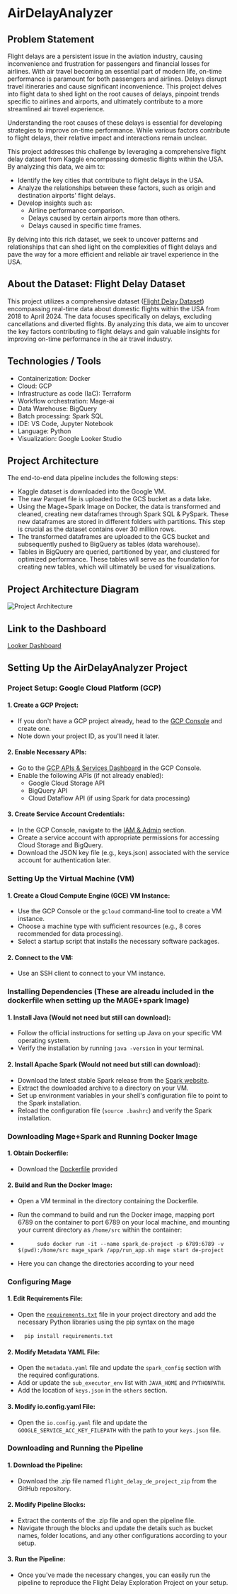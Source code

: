 # AirDelayAnalyzer

## Problem Statement

Flight delays are a persistent issue in the aviation industry, causing inconvenience and frustration for passengers and financial losses for airlines.
With air travel becoming an essential part of modern life, on-time performance is paramount for both passengers and airlines. Delays disrupt travel itineraries and cause significant inconvenience. This project delves into flight data to shed light on the root causes of delays, pinpoint trends specific to airlines and airports, and ultimately contribute to a more streamlined air travel experience.

Understanding the root causes of these delays is essential for developing strategies to improve on-time performance. While various factors contribute to flight delays, their relative impact and interactions remain unclear.

This project addresses this challenge by leveraging a comprehensive flight delay dataset from Kaggle encompassing domestic flights within the USA. By analyzing this data, we aim to:

- Identify the key cities that contribute to flight delays in the USA.
- Analyze the relationships between these factors, such as origin and destination airports' flight delays.
- Develop insights such as:
  - Airline performance comparison.
  - Delays caused by certain airports more than others.
  - Delays caused in specific time frames.

By delving into this rich dataset, we seek to uncover patterns and relationships that can shed light on the complexities of flight delays and pave the way for a more efficient and reliable air travel experience in the USA.

## About the Dataset: Flight Delay Dataset

This project utilizes a comprehensive dataset ([Flight Delay Dataset](https://www.kaggle.com/datasets/arvindnagaonkar/flight-delay/data)) encompassing real-time data about domestic flights within the USA from 2018 to April 2024.
The data focuses specifically on delays, excluding cancellations and diverted flights.
By analyzing this data, we aim to uncover the key factors contributing to flight delays and gain valuable insights for improving on-time performance in the air travel industry.

## Technologies / Tools

- Containerization: Docker
- Cloud: GCP
- Infrastructure as code (IaC): Terraform
- Workflow orchestration: Mage-ai
- Data Warehouse: BigQuery
- Batch processing: Spark SQL
- IDE: VS Code, Jupyter Notebook
- Language: Python
- Visualization: Google Looker Studio

## Project Architecture

The end-to-end data pipeline includes the following steps:

- Kaggle dataset is downloaded into the Google VM.
- The raw Parquet file is uploaded to the GCS bucket as a data lake.
- Using the Mage+Spark Image on Docker, the data is transformed and cleaned, creating new dataframes through Spark SQL & PySpark. These new dataframes are stored in different folders with partitions. This step is crucial as the dataset contains over 30 million rows.
- The transformed dataframes are uploaded to the GCS bucket and subsequently pushed to BigQuery as tables (data warehouse).
- Tables in BigQuery are queried, partitioned by year, and clustered for optimized performance. These tables will serve as the foundation for creating new tables, which will ultimately be used for visualizations.

## Project Architecture Diagram

![Project Architecture](https://github.com/PD013/AirDelayAnalyzer/assets/114251906/b1631b99-2202-4ac4-9fa5-7c506afe05b4)

## Link to the Dashboard

[Looker Dashboard](https://lookerstudio.google.com/reporting/b2519cc7-0b02-496b-9caa-3e3eaf65916b)

## Setting Up the AirDelayAnalyzer Project

### Project Setup: Google Cloud Platform (GCP)

#### 1. Create a GCP Project:

- If you don't have a GCP project already, head to the [GCP Console](https://console.cloud.google.com/) and create one.
- Note down your project ID, as you'll need it later.

#### 2. Enable Necessary APIs:

- Go to the [GCP APIs & Services Dashboard](https://console.cloud.google.com/apis/dashboard) in the GCP Console.
- Enable the following APIs (if not already enabled):
  - Google Cloud Storage API
  - BigQuery API
  - Cloud Dataflow API (if using Spark for data processing)

#### 3. Create Service Account Credentials:

- In the GCP Console, navigate to the [IAM & Admin](https://console.cloud.google.com/iam-admin) section.
- Create a service account with appropriate permissions for accessing Cloud Storage and BigQuery.
- Download the JSON key file (e.g., keys.json) associated with the service account for authentication later.

### Setting Up the Virtual Machine (VM)

#### 1. Create a Cloud Compute Engine (GCE) VM Instance:

- Use the GCP Console or the `gcloud` command-line tool to create a VM instance.
- Choose a machine type with sufficient resources (e.g., 8 cores recommended for data processing).
- Select a startup script that installs the necessary software packages.

#### 2. Connect to the VM:

- Use an SSH client to connect to your VM instance.

### Installing Dependencies (These are alreadu included in the dockerfile when setting up the MAGE+spark Image)

#### 1. Install Java (Would not need but still can download):

- Follow the official instructions for setting up Java on your specific VM operating system.
- Verify the installation by running `java -version` in your terminal.

#### 2. Install Apache Spark (Would not need but still can download):

- Download the latest stable Spark release from the [Spark website](https://spark.apache.org/downloads.html).
- Extract the downloaded archive to a directory on your VM.
- Set up environment variables in your shell's configuration file to point to the Spark installation.
- Reload the configuration file (`source .bashrc`) and verify the Spark installation.

### Downloading Mage+Spark and Running Docker Image 

#### 1. Obtain Dockerfile:

- Download the [Dockerfile]() provided

#### 2. Build and Run the Docker Image:

- Open a VM terminal in the directory containing the Dockerfile.
- Run the command to build and run the Docker image, mapping port 6789 on the container to port 6789 on your local machine, and mounting your current directory as `/home/src` within the container:
  
-           sudo docker run -it --name spark_de-project -p 6789:6789 -v $(pwd):/home/src mage_spark /app/run_app.sh mage start de-project

- Here you can change the directories according to your need

  
### Configuring Mage

#### 1. Edit Requirements File:

- Open the [`requirements.txt`]() file in your project directory and add the necessary Python libraries using the pip syntax on the mage
-       pip install requirements.txt
  
#### 2. Modify Metadata YAML File:

- Open the `metadata.yaml` file and update the `spark_config` section with the required configurations.
- Add or update the `sub_executor_env` list with `JAVA_HOME` and `PYTHONPATH`.
- Add the location of `keys.json` in the `others` section.
  

#### 3. Modify io.config.yaml File:

- Open the `io.config.yaml` file and update the `GOOGLE_SERVICE_ACC_KEY_FILEPATH` with the path to your `keys.json` file.

### Downloading and Running the Pipeline

#### 1. Download the Pipeline:

- Download the .zip file named `flight_delay_de_project_zip` from the GitHub repository.

#### 2. Modify Pipeline Blocks:

- Extract the contents of the .zip file and open the pipeline file.
- Navigate through the blocks and update the details such as bucket names, folder locations, and any other configurations according to your setup.

#### 3. Run the Pipeline:

- Once you've made the necessary changes, you can easily run the pipeline to reproduce the Flight Delay Exploration Project on your setup.



